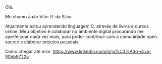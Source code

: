 
<!---
joaosilva-developer/joaosilva-developer is a ✨ special ✨ repository because its `README.md` (this file) appears on your GitHub profile.
You can click the Preview link to take a look at your changes.
--->
Olá.

Me chamo João Vitor R. da Silva.

Atualmente estou aprendendo linguagem C, através de livros e cursos online. 
Meu objetivo é colaborar no ambiente digital procurando me aperfeiçoar cada vez mais, para poder contribuir com a comunidade open source e elaborar projetos pessoais.

Como chegar até mim: https://www.linkedin.com/in/jo%C3%A3o-silva-90bb8722a
